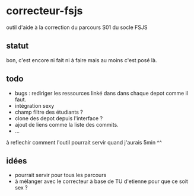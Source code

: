 # correcteur-fsjs
outil d'aide à la correction du parcours S01 du socle FSJS


## statut

bon, c'est encore ni fait ni à faire mais au moins c'est posé là.  

## todo

- bugs : rediriger les ressources linké dans dans chaque depot comme il faut. 
- intégration sexy
- champ filtre des étudiants ? 
- clone des depot depuis l'interface ? 
- ajout de liens comme la liste des commits. 
- ... 

à reflechir comment l'outil pourrait servir quand j'aurais 5min ^^   

## idées
- pourrait servir pour tous les parcours
- à mélanger avec le correcteur à base de TU d'etienne pour que ce soit sex ? 
